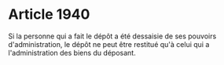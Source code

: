 # Article 1940

Si la personne qui a fait le dépôt a été dessaisie de ses pouvoirs d'administration, le dépôt ne peut être restitué qu'à celui qui a l'administration des biens du déposant.
